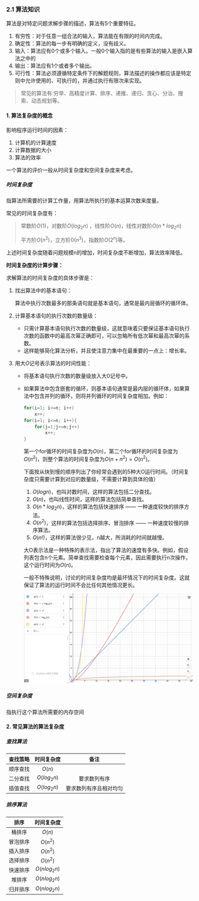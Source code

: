 ### 2.1 算法知识

算法是对特定问题求解步骤的描述，算法有5个重要特征。

1. 有穷性：对于任意一组合法的输入，算法能在有限的时间内完成。
2. 确定性：算法的每一步有明确的定义，没有歧义。
3. 输入：算法应有0个或多个输入。一般0个输入指的是有些算法的输入是嵌入算法之中的
4. 输出：算法应有1个或者多个输出。
5. 可行性：算法必须遵循特定条件下的解题规则，算法描述的操作都应该是特定则中允许使用的、可执行的，并通过执行有限次来实现。

> 常见的算法有:穷举、高精度计算、排序、递推、递归、贪心、分治、搜索、动态规划等。



#### 1. 算法复杂度的概念

影响程序运行时间的因素：

1. 计算机的计算速度
2. 计算数据的大小
3. 算法的效率

一个算法的评价一般从时间复杂度和空间复杂度来考虑。



##### 时间复杂度

指算法所需要的计算工作量，用算法所执行的基本运算次数来度量。

常见的时间复杂度有：

> 常数阶$O(1)$，对数阶$O(log_2n)$ ，线性阶$O(n)$，线性对数阶$O(n* log_2n)$
>
> 平方阶$O(n^2)$，立方阶$0(n^3)$，指数阶$O(2^n)$等。

上述时间复杂度随着问题规模n的增加，时间复杂度不断增加，算法效率降低。

**时间复杂度的计算步骤：**

求解算法的时间复杂度的具体步骤是：

1. 找出算法中的基本语句：

   算法中执行次数最多的那条语句就是基本语句，通常是最内层循环的循环体。

   

2. 计算基本语句的执行次数的数量级：

   - 只需计算基本语句执行次数的数量级，这就意味着只要保证基本语句执行次数的函数中的最高次幂正确即可，可以忽略所有低次幂和最高次幂的系数。
   - 这样能够简化算法分析，并且使注意力集中在最重要的一点上：增长率。

   

3. 用大$O$记号表示算法的时间性能：

   - 将基本语句执行次数的数量级放入大0记号中。

   - 如果算法中包含嵌套的循环，则基本语句通常是最内层的循环体，如果算法中包含并列的循环，则将并列循环的时间复杂度相加。例如：
     ```C++
     for(i=1; i<=n; i++)	
         x++;	
     for(i=1; i<=n; i++){
         for(j=1;j<=n;j++)
             x++;
     }
     ```

     第一个for循环的时间复杂度为$O(n)$，第二个for循环的时间复杂度为$O(n^2)$，则整个算法的时间复杂度为$O(n+n^2)=O(n^2)$。

     

     下面按从快到慢的顺序列出了你经常会遇到的5种大O运行时间。（时间复杂度只需要计算到对应的数量级，不需要计算到具体的值）
     
     1. $O(logn)$，也叫对数时间，这样的算法包括二分查找。
     2. $O(n)$，也叫线性时间，这样的算法包括简单查找。
     3. $O(n* log_2n)$，这样的算法包括快速排序 —— 一种速度较快的排序方法。
     4. $O(n^2)$，这样的算法包括选择排序、冒泡排序 —— 一种速度较慢的排序算法。
     5. $O(n!)$，这样的算法很少见，n越大，所消耗的时间就越慢。

     

     大O表示法是一种特殊的表示法，指出了算法的速度有多快。例如，假设列表包含n个元素。简单查找需要检查每个元素，因此需要执行n次操作，这个运行时间为$O(n)$。
     
     
     
     一般不特殊说明，讨论的时间复杂度均是最坏情况下的时间复杂度。这就保证了算法的运行时间不会比任何其他情况更长。
     
     ![202209151557708.png)](https://github.com/sea-wyrm/study-notes/blob/054e11180d397e2337ec60451ee3c98f4ec39a89/picture/202209151557708.png)



##### 空间复杂度

指执行这个算法所需要的内存空间



#### 2. 常见算法的算法复杂度

##### 查找算法

| 查找策略 | 时间复杂度  |          备注          |
| :------: | :---------: | :--------------------: |
| 顺序查找 |   $O(n)$    |                        |
| 二分查找 | $O(log_2n)$ |      要求数列有序      |
| 插值查找 | $O(log_2n)$ | 要求数列有序且相对均匀 |



##### 排序算法

|   排序   |  时间复杂度  |
| :------: | :----------: |
|  桶排序  |    $O(n)$    |
| 冒泡排序 |   $O(n^2)$   |
| 插入排序 |   $O(n^2)$   |
| 选择排序 |   $O(n^2)$   |
| 快速排序 | $O(nlog_2n)$ |
|  堆排序  | $O(nlog_2n)$ |
| 归并排序 | $O(nlog_2n)$ |

